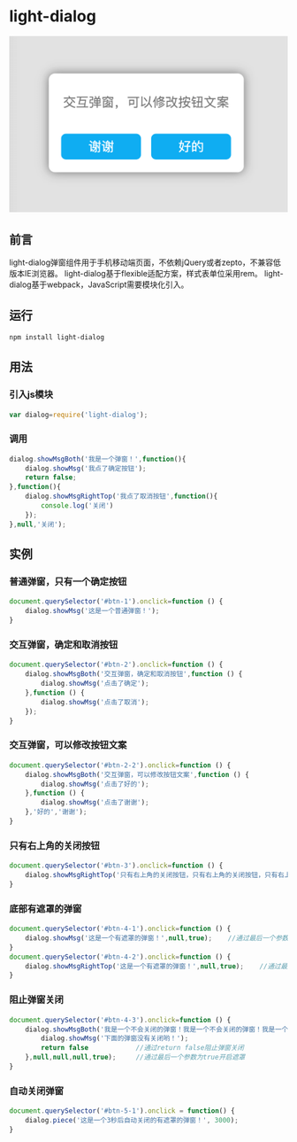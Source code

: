 # light-dialog

![light-dialog](https://github.com/dengtongyu/light-dialog/blob/master/res/light-dialog.png) 

## 前言
light-dialog弹窗组件用于手机移动端页面，不依赖jQuery或者zepto，不兼容低版本IE浏览器。
light-dialog基于flexible适配方案，样式表单位采用rem。
light-dialog基于webpack，JavaScript需要模块化引入。

## 运行
```sh
npm install light-dialog
```

## 用法

### 引入js模块
```js
var dialog=require('light-dialog');
```
### 调用
```js
dialog.showMsgBoth('我是一个弹窗！',function(){
	dialog.showMsg('我点了确定按钮');
	return false;				
},function(){
	dialog.showMsgRightTop('我点了取消按钮',function(){
		console.log('关闭')
	});
},null,'关闭');
```
## 实例

### 普通弹窗，只有一个确定按钮
```js
document.querySelector('#btn-1').onclick=function () {
	dialog.showMsg('这是一个普通弹窗！');
}
```
### 交互弹窗，确定和取消按钮
```js
document.querySelector('#btn-2').onclick=function () {
	dialog.showMsgBoth('交互弹窗，确定和取消按钮',function () {
		dialog.showMsg('点击了确定');
	},function () {
		dialog.showMsg('点击了取消');
	});
}
```
### 交互弹窗，可以修改按钮文案
```js
document.querySelector('#btn-2-2').onclick=function () {
	dialog.showMsgBoth('交互弹窗，可以修改按钮文案',function () {
		dialog.showMsg('点击了好的');
	},function () {
		dialog.showMsg('点击了谢谢');
	},'好的','谢谢');
}
```
### 只有右上角的关闭按钮
```js
document.querySelector('#btn-3').onclick=function () {
	dialog.showMsgRightTop('只有右上角的关闭按钮，只有右上角的关闭按钮，只有右上角的关闭按钮');
}
```
### 底部有遮罩的弹窗
```js
document.querySelector('#btn-4-1').onclick=function () {
	dialog.showMsg('这是一个有遮罩的弹窗！',null,true);	//通过最后一个参数为true开启遮罩
}
document.querySelector('#btn-4-2').onclick=function () {
	dialog.showMsgRightTop('这是一个有遮罩的弹窗！',null,true);	//通过最后一个参数为true开启遮罩
}
```
### 阻止弹窗关闭
```js
document.querySelector('#btn-4-3').onclick=function () {
	dialog.showMsgBoth('我是一个不会关闭的弹窗！我是一个不会关闭的弹窗！我是一个不会关闭的弹窗！',function(){
		dialog.showMsg('下面的弹窗没有关闭哟！');
		return false			//通过return false阻止弹窗关闭
	},null,null,null,true);		//通过最后一个参数为true开启遮罩
}
```
### 自动关闭弹窗
```js
document.querySelector('#btn-5-1').onclick = function() {
	dialog.piece('这是一个3秒后自动关闭的有遮罩的弹窗！', 3000);
}
```